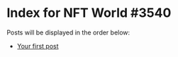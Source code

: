 # Index for NFT World #3540
Posts will be displayed in the order below:

- [Your first post](./001-first.md)

